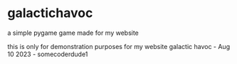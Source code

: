 # galactichavoc
a simple pygame game made for my website

this is only for demonstration purposes for my website
galactic havoc - Aug 10 2023 - somecoderdude1
